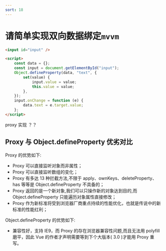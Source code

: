 ```yaml
---
sort: 18
---
```


# 请简单实现双向数据绑定`mvvm`

```html
<input id="input" />

<script>
	const data = {};
	const input = document.getElementById("input");
	Object.defineProperty(data, "text", {
		set(value) {
			input.value = value;
			this.value = value;
		},
	});
	input.onChange = function (e) {
		data.text = e.target.value;
	};
</script>
```

proxy 实现 ？？

## Proxy 与 Object.defineProperty 优劣对比

Proxy 的优势如下:

- Proxy 可以直接监听对象而非属性；
- Proxy 可以直接监听数组的变化；
- Proxy 有多达 13 种拦截方法,不限于 apply、ownKeys、deleteProperty、has 等等是 Object.defineProperty 不具备的；
- Proxy 返回的是一个新对象,我们可以只操作新的对象达到目的,而 Object.defineProperty 只能遍历对象属性直接修改；
- Proxy 作为新标准将受到浏览器厂商重点持续的性能优化，也就是传说中的新标准的性能红利；

Object.defineProperty 的优势如下:

- 兼容性好，支持 IE9，而 Proxy 的存在浏览器兼容性问题,而且无法用 polyfill 磨平，因此 Vue 的作者才声明需要等到下个大版本( 3.0 )才能用 Proxy 重写。